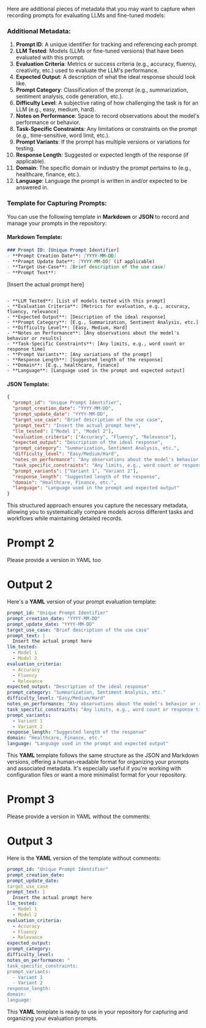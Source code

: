 Here are additional pieces of metadata that you may want to capture when recording prompts for evaluating LLMs and fine-tuned models:

### Additional Metadata:
1. **Prompt ID**: A unique identifier for tracking and referencing each prompt.
2. **LLM Tested**: Models (LLMs or fine-tuned versions) that have been evaluated with this prompt.
3. **Evaluation Criteria**: Metrics or success criteria (e.g., accuracy, fluency, creativity, etc.) used to evaluate the LLM's performance.
4. **Expected Output**: A description of what the ideal response should look like.
5. **Prompt Category**: Classification of the prompt (e.g., summarization, sentiment analysis, code generation, etc.).
6. **Difficulty Level**: A subjective rating of how challenging the task is for an LLM (e.g., easy, medium, hard).
7. **Notes on Performance**: Space to record observations about the model's performance or behavior.
8. **Task-Specific Constraints**: Any limitations or constraints on the prompt (e.g., time-sensitive, word limit, etc.).
9. **Prompt Variants**: If the prompt has multiple versions or variations for testing.
10. **Response Length**: Suggested or expected length of the response (if applicable).
11. **Domain**: The specific domain or industry the prompt pertains to (e.g., healthcare, finance, etc.).
12. **Language**: Language the prompt is written in and/or expected to be answered in.

### Template for Capturing Prompts:
You can use the following template in **Markdown** or **JSON** to record and manage your prompts in the repository:

#### Markdown Template:
```markdown
### Prompt ID: [Unique Prompt Identifier]
- **Prompt Creation Date**: [YYYY-MM-DD]
- **Prompt Update Date**: [YYYY-MM-DD] (if applicable)
- **Target Use-Case**: [Brief description of the use case]
- **Prompt Text**: 
  ```
  [Insert the actual prompt here]
  ```

- **LLM Tested**: [List of models tested with this prompt]
- **Evaluation Criteria**: [Metrics for evaluation, e.g., accuracy, fluency, relevance]
- **Expected Output**: [Description of the ideal response]
- **Prompt Category**: [E.g., Summarization, Sentiment Analysis, etc.]
- **Difficulty Level**: [Easy, Medium, Hard]
- **Notes on Performance**: [Any observations about the model's behavior or results]
- **Task-Specific Constraints**: [Any limits, e.g., word count or response time]
- **Prompt Variants**: [Any variations of the prompt]
- **Response Length**: [Suggested length of the response]
- **Domain**: [E.g., healthcare, finance]
- **Language**: [Language used in the prompt and expected output]
```

#### JSON Template:
```json
{
  "prompt_id": "Unique Prompt Identifier",
  "prompt_creation_date": "YYYY-MM-DD",
  "prompt_update_date": "YYYY-MM-DD",
  "target_use_case": "Brief description of the use case",
  "prompt_text": "Insert the actual prompt here",
  "llm_tested": ["Model 1", "Model 2"],
  "evaluation_criteria": ["Accuracy", "Fluency", "Relevance"],
  "expected_output": "Description of the ideal response",
  "prompt_category": "Summarization, Sentiment Analysis, etc.",
  "difficulty_level": "Easy/Medium/Hard",
  "notes_on_performance": "Any observations about the model's behavior or results",
  "task_specific_constraints": "Any limits, e.g., word count or response time",
  "prompt_variants": ["Variant 1", "Variant 2"],
  "response_length": "Suggested length of the response",
  "domain": "Healthcare, Finance, etc.",
  "language": "Language used in the prompt and expected output"
}
```

This structured approach ensures you capture the necessary metadata, allowing you to systematically compare models across different tasks and workflows while maintaining detailed records.

# Prompt 2

Please provide a version in YAML too

# Output 2

Here's a **YAML** version of your prompt evaluation template:

```yaml
prompt_id: "Unique Prompt Identifier"
prompt_creation_date: "YYYY-MM-DD"
prompt_update_date: "YYYY-MM-DD"
target_use_case: "Brief description of the use case"
prompt_text: |
  Insert the actual prompt here
llm_tested:
  - Model 1
  - Model 2
evaluation_criteria:
  - Accuracy
  - Fluency
  - Relevance
expected_output: "Description of the ideal response"
prompt_category: "Summarization, Sentiment Analysis, etc."
difficulty_level: "Easy/Medium/Hard"
notes_on_performance: "Any observations about the model's behavior or results"
task_specific_constraints: "Any limits, e.g., word count or response time"
prompt_variants:
  - Variant 1
  - Variant 2
response_length: "Suggested length of the response"
domain: "Healthcare, Finance, etc."
language: "Language used in the prompt and expected output"
```

This **YAML** template follows the same structure as the JSON and Markdown versions, offering a human-readable format for organizing your prompts and associated metadata. It's especially useful if you're working with configuration files or want a more minimalist format for your repository.

# Prompt 3

Please provide a version in YAML without the comments:

# Output 3

Here is the **YAML** version of the template without comments:

```yaml
prompt_id: "Unique Prompt Identifier"
prompt_creation_date:  
prompt_update_date:  
target_use_case 
prompt_text: |
  Insert the actual prompt here
llm_tested:
  - Model 1
  - Model 2
evaluation_criteria:
  - Accuracy
  - Fluency
  - Relevance
expected_output:  
prompt_category: 
difficulty_level:  
notes_on_performance: " 
task_specific_constraints:  
prompt_variants:
  - Variant 1
  - Variant 2
response_length:  
domain:  
language:  
```

This **YAML** template is ready to use in your repository for capturing and organizing your evaluation prompts.
